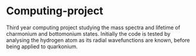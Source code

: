 # Computing-project
Third year computing project studying the mass spectra and lifetime of charmonium and bottomonium states.
Initially the code is tested by analysing the hydrogen atom as its radial wavefunctions are known, before being applied to quarkonium.
